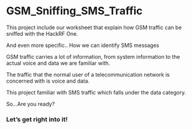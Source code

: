 # GSM_Sniffing_SMS_Traffic


<div>This project include our worksheet that explain how GSM traffic can be sniffed with the HackRF One.

And even more specific.. 
How we can identify SMS messages</div>

<div>GSM traffic carries a lot of information, from system information to the actual voice and data we are familiar with.

The traffic that the normal user of a telecommunication network is concerned with is voice and data. 

This project familiar with SMS traffic which falls under the data category.</div>

<p>So...Are you ready?</p>

### Let’s get right into it!
